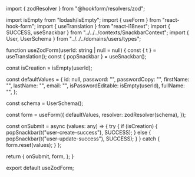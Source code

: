 import { zodResolver } from "@hookform/resolvers/zod";

import isEmpty from "lodash/isEmpty";
import { useForm } from "react-hook-form";
import { useTranslation } from "react-i18next";
import { SUCCESS, useSnackbar } from "../../../contexts/SnackbarContext";
import { User, UserSchema } from "../../../domains/users/types";

function useZodForm(userId: string | null = null) {
const { t } = useTranslation();
const { popSnackbar } = useSnackbar();

const isCreation = isEmpty(userId);

const defaultValues = {
id: null,
password: "",
passwordCopy: "",
firstName: "",
lastName: "",
email: "",
isPasswordEditable: isEmpty(userId),
fullName: "",
};

const schema = UserSchema();

const form = useForm<User>({
defaultValues,
resolver: zodResolver(schema),
});

const onSubmit = async (values: any) => {
try {
if (isCreation) {
popSnackbar(t("user-create-success"), SUCCESS);
} else {
popSnackbar(t("user-update-success"), SUCCESS);
}
} catch {
form.reset(values);
}
};

return {
onSubmit,
form,
};
}

export default useZodForm;

